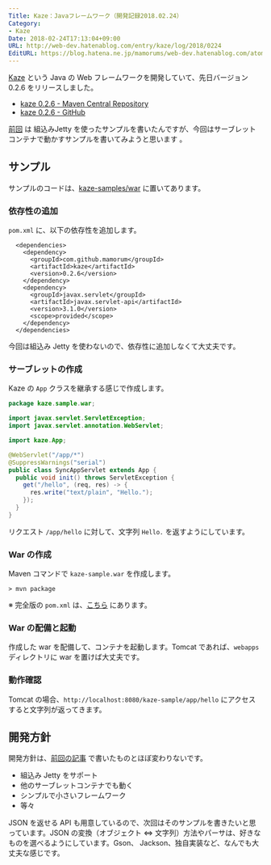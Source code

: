 ```yaml
---
Title: Kaze：Javaフレームワーク（開発記録2018.02.24）
Category:
- Kaze
Date: 2018-02-24T17:13:04+09:00
URL: http://web-dev.hatenablog.com/entry/kaze/log/2018/0224
EditURL: https://blog.hatena.ne.jp/mamorums/web-dev.hatenablog.com/atom/entry/17391345971619307468
---
```


[Kaze](https://github.com/mamorum/kaze) という Java の Web フレームワークを開発していて、先日バージョン 0.2.6 をリリースしました。

- [kaze 0.2.6 - Maven Central Repository](http://search.maven.org/#artifactdetails%7Ccom.github.mamorum%7Ckaze%7C0.2.6%7C)
- [kaze 0.2.6 - GitHub](https://github.com/mamorum/kaze/releases/tag/v0.2.6)

[前回](/entry/kaze/log/2018/0115) は 組込みJetty を使ったサンプルを書いたんですが、今回はサーブレットコンテナで動かすサンプルを書いてみようと思います 。


## サンプル
サンプルのコードは、[kaze-samples/war](https://github.com/mamorum/kaze-samples/tree/master/war) に置いてあります。


### 依存性の追加
`pom.xml` に、以下の依存性を追加します。

```
  <dependencies>
    <dependency>
      <groupId>com.github.mamorum</groupId>
      <artifactId>kaze</artifactId>
      <version>0.2.6</version>
    </dependency>
    <dependency>
      <groupId>javax.servlet</groupId>
      <artifactId>javax.servlet-api</artifactId>
      <version>3.1.0</version>
      <scope>provided</scope>
    </dependency>
  </dependencies>
```

今回は組込み Jetty を使わないので、依存性に追加しなくて大丈夫です。


### サーブレットの作成
Kaze の `App` クラスを継承する感じで作成します。

```java
package kaze.sample.war;

import javax.servlet.ServletException;
import javax.servlet.annotation.WebServlet;

import kaze.App;

@WebServlet("/app/*")
@SuppressWarnings("serial")
public class SyncAppServlet extends App {
  public void init() throws ServletException {
    get("/hello", (req, res) -> {
      res.write("text/plain", "Hello.");
    });
  }
}
```

リクエスト `/app/hello` に対して、文字列 `Hello.` を返すようにしています。


### War の作成
Maven コマンドで `kaze-sample.war` を作成します。

```
> mvn package
```

※ 完全版の `pom.xml` は、[こちら](https://github.com/mamorum/kaze-samples/blob/master/war/pom.xml) にあります。


### War の配備と起動
作成した war を配備して、コンテナを起動します。Tomcat であれば、`webapps` ディレクトリに war を置けば大丈夫です。


### 動作確認
Tomcat の場合、`http://localhost:8080/kaze-sample/app/hello` にアクセスすると文字列が返ってきます。



## 開発方針
開発方針は、[前回の記事](/entry/kaze/log/2018/0115) で書いたものとほぼ変わりないです。

- 組込み Jetty をサポート
- 他のサーブレットコンテナでも動く
- シンプルで小さいフレームワーク
- 等々

JSON を返せる API も用意しているので、次回はそのサンプルを書きたいと思っています。JSON の変換（オブジェクト ⇔ 文字列）方法やパーサは、好きなものを選べるようにしています。Gson、 Jackson、独自実装など、なんでも大丈夫な感じです。
